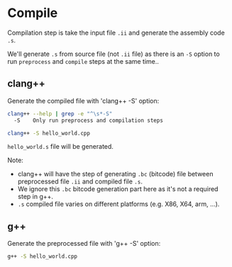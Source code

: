 # Compile

Compilation step is take the input file `.ii` and generate the assembly code `.s`.

We'll generate `.s` from source file (not `.ii` file) as there is an `-S` option to run `preprocess` and `compile` steps at the same time..

## clang++

Generate the compiled file with 'clang++ -S' option:

```bash
clang++ --help | grep -e "^\s*-S"
  -S    Only run preprocess and compilation steps
```

```bash
clang++ -S hello_world.cpp
```

`hello_world.s` file will be generated.

Note:

- clang++ will have the step of generating `.bc` (bitcode) file between preprocessed file `.ii` and compiled file `.s`.
- We ignore this `.bc` bitcode generation part here as it's not a required step in g++.
- `.s` compiled file varies on different platforms (e.g. X86, X64, arm, ...).

## g++

Generate the preprocessed file with 'g++ -S' option:

```bash
g++ -S hello_world.cpp
```
